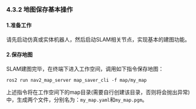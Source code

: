 ### 4.3.2 地图保存基本操作

#### 1.准备工作

请先启动仿真或实体机器人，然后启动SLAM相关节点，实现基本的建图功能。

#### 2.保存地图

SLAM建图完毕，在终端下进入工作空间，调用如下指令保存地图：

```
ros2 run nav2_map_server map_saver_cli -f map/my_map
```

上述指令将在工作空间下的map目录\(需要自行创建该目录，否则将会抛出异常\)中，生成两个文件，分别名为：`my_map.yaml`和`my_map.pgm`。

